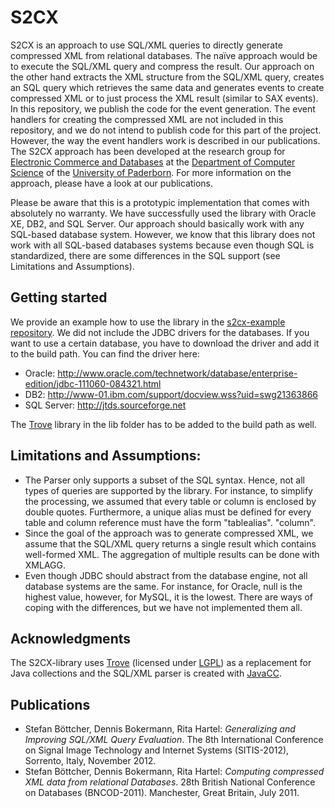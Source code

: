 # S2CX
S2CX is an approach to use SQL/XML queries to directly generate compressed XML from relational databases. The naïve approach would be to execute the SQL/XML query and compress the result. Our approach on the other hand extracts the XML structure from the SQL/XML query, creates an SQL query which retrieves the same data and generates events to create compressed XML or to just process the XML result (similar to SAX events). In this repository, we publish the code for the event generation. The event handlers for creating the compressed XML are not included in this repository, and we do not intend to publish code for this part of the project. However, the way the event handlers work is described in our publications. The S2CX approach has been developed at the research group for [Electronic Commerce and Databases](http://www-old.cs.uni-paderborn.de/en/research-group/ag-boettcher.html) at the [Department of Computer Science](http://www.cs.upb.de) of the [University of Paderborn](http://www.uni-paderborn.de). For more information on the approach, please have a look at our publications.

Please be aware that this is a prototypic implementation that comes with absolutely no warranty. We have successfully used the library with Oracle XE, DB2, and SQL Server. Our approach should basically work with any SQL-based database system. However, we know that this library does not work with all SQL-based databases systems because even though SQL is standardized, there are some differences in the SQL support (see Limitations and Assumptions).

## Getting started
We provide an example how to use the library in the [s2cx-example repository](https://github.com/dwolters/s2cx-example). We did not include the JDBC drivers for the databases. If you want to use a certain database, you have to download the driver and add it to the build path. You can find the driver here:
-	Oracle: http://www.oracle.com/technetwork/database/enterprise-edition/jdbc-111060-084321.html
-	DB2: http://www-01.ibm.com/support/docview.wss?uid=swg21363866
-	SQL Server: http://jtds.sourceforge.net

The [Trove]( http://trove.starlight-systems.com/) library in the lib folder has to be added to the build path as well.

## Limitations and Assumptions:
* The Parser only supports a subset of the SQL syntax. Hence, not all types of queries are supported by the library. For instance, to simplify the processing, we assumed that every table or column is enclosed by double quotes. Furthermore, a unique alias must be defined for every table and column reference must have the form "tablealias". "column". 
* Since the goal of the approach was to generate compressed XML, we assume that the SQL/XML query returns a single result which contains well-formed XML. The aggregation of multiple results can be done with XMLAGG.
* Even though JDBC should abstract from the database engine, not all database systems are the same. For instance, for Oracle, null is the highest value, however, for MySQL, it is the lowest. There are ways of coping with the differences, but we have not implemented them all. 


## Acknowledgments
The S2CX-library uses [Trove]( http://trove.starlight-systems.com/) (licensed under [LGPL](http://www.gnu.org/licenses/lgpl-2.1.html)) as a replacement for Java collections and the SQL/XML parser is created with [JavaCC]( https://javacc.java.net/). 


## Publications
* Stefan Böttcher, Dennis Bokermann, Rita Hartel: _Generalizing and Improving SQL/XML Query Evaluation_. The 8th International Conference on Signal Image Technology and Internet Systems (SITIS-2012), Sorrento, Italy, November 2012.
* Stefan Böttcher, Dennis Bokermann, Rita Hartel: _Computing compressed XML data from relational Databases_. 28th British National Conference on Databases (BNCOD-2011). Manchester, Great Britain, July 2011.
